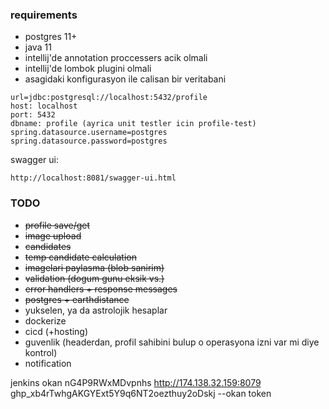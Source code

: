 
### requirements
- postgres 11+
- java 11
- intellij'de annotation proccessers acik olmali
- intellij'de lombok plugini olmali
- asagidaki konfigurasyon ile calisan bir veritabani

```
url=jdbc:postgresql://localhost:5432/profile
host: localhost
port: 5432
dbname: profile (ayrica unit testler icin profile-test)
spring.datasource.username=postgres
spring.datasource.password=postgres
```

swagger ui:
```
http://localhost:8081/swagger-ui.html
```

### TODO
- ~~profile save/get~~
- ~~image upload~~
- ~~candidates~~
- ~~temp candidate calculation~~
- ~~imagelari paylasma (blob sanirim)~~
- ~~validation (dogum gunu eksik vs.)~~
- ~~error handlers + response messages~~
- ~~postgres + earthdistance~~
- yukselen, ya da astrolojik hesaplar
- dockerize
- cicd (+hosting)
- guvenlik (headerdan, profil sahibini bulup o operasyona izni var mi diye kontrol)
- notification


jenkins
okan
nG4P9RWxMDvpnhs
http://174.138.32.159:8079
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 --okan token